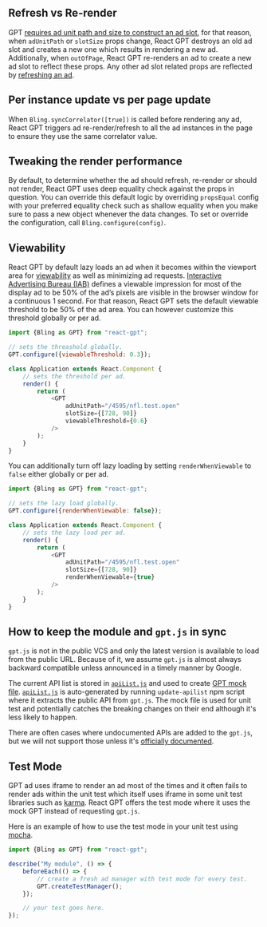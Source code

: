 ## Refresh vs Re-render

GPT [requires ad unit path and size to construct an ad slot](https://developers.google.com/doubleclick-gpt/reference#googletag.defineSlot), for that reason, when `adUnitPath` or `slotSize` props change, React GPT destroys an old ad slot and creates a new one which results in rendering a new ad.
Additionally, when `outOfPage`, React GPT re-renders an ad to create a new ad slot to reflect these props.
Any other ad slot related props are reflected by [refreshing an ad](https://developers.google.com/doubleclick-gpt/reference#googletag.PubAdsService_refresh).

## Per instance update vs per page update

When `Bling.syncCorrelator([true])` is called before rendering any ad, React GPT triggers ad re-render/refresh to all the ad instances in the page to ensure they use the same correlator value.

## Tweaking the render performance

By default, to determine whether the ad should refresh, re-render or should not render, React GPT uses deep equality check against the props in question. You can override this default logic by overriding `propsEqual` config with your preferred equality check such as shallow equality when you make sure to pass a new object whenever the data changes.
To set or override the configuration, call `Bling.configure(config)`.

## Viewability

React GPT by default lazy loads an ad when it becomes within the viewport area for [viewability](https://support.google.com/dfp_premium/answer/4574077) as well as minimizing ad requests.
[Interactive Advertising Bureau (IAB)](http://www.iab.com/) defines a viewable impression for most of the display ad to be 50% of the ad’s pixels are visible in the browser window for a continuous 1 second.
For that reason, React GPT sets the default viewable threshold to be 50% of the ad area. You can however customize this threshold globally or per ad.

```js
import {Bling as GPT} from "react-gpt";

// sets the threashold globally.
GPT.configure({viewableThreshold: 0.3});

class Application extends React.Component {
    // sets the threshold per ad.
    render() {
        return (
            <GPT
                adUnitPath="/4595/nfl.test.open"
                slotSize={[728, 90]}
                viewableThreshold={0.6}
            />
        );
    }
}
```

You can additionally turn off lazy loading by setting `renderWhenViewable` to `false` either globally or per ad.

```js
import {Bling as GPT} from "react-gpt";

// sets the lazy load globally.
GPT.configure({renderWhenViewable: false});

class Application extends React.Component {
    // sets the lazy load per ad.
    render() {
        return (
            <GPT
                adUnitPath="/4595/nfl.test.open"
                slotSize={[728, 90]}
                renderWhenViewable={true}
            />
        );
    }
}
```

## How to keep the module and `gpt.js` in sync

`gpt.js` is not in the public VCS and only the latest version is available to load from the public URL.
Because of it, we assume `gpt.js` is almost always backward compatible unless announced in a timely manner by Google.

The current API list is stored in [`apiList.js`](../../src/utils/apiList.js)
and used to create [GPT mock file](../../src/utils/mockGPT.js).
[`apiList.js`](../../src/utils/apiList.js) is auto-generated by running `update-apilist` npm script where it extracts the public API from `gpt.js`.
The mock file is used for unit test and potentially catches the breaking changes on their end although it's less likely to happen.

There are often cases where undocumented APIs are added to the `gpt.js`, but we will not support those unless it's [officially documented](https://developers.google.com/doubleclick-gpt/reference).

## Test Mode

GPT ad uses iframe to render an ad most of the times and it often fails to render ads within the unit test which itself uses iframe in some unit test libraries such as [karma](https://github.com/karma-runner/karma).
React GPT offers the test mode where it uses the mock GPT instead of requesting `gpt.js`.

Here is an example of how to use the test mode in your unit test using [mocha](https://github.com/mochajs/mocha).

```js
import {Bling as GPT} from "react-gpt";

describe("My module", () => {
    beforeEach(() => {
        // create a fresh ad manager with test mode for every test.
        GPT.createTestManager();
    });

    // your test goes here.
});
```
